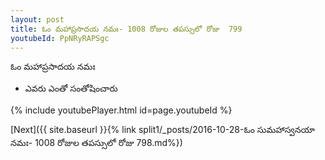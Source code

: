 ```yaml
---
layout: post
title: ఓం మహాప్రసాదయ నమః- 1008 రోజుల తపస్సులో రోజు  799
youtubeId: PpNRyRAPSgc
---
```

 
 
 ఓం మహాప్రసాదయ నమః  
 
 -  ఎవరు ఎంతో సంతోషించారు 
 
  
 
  
 
 
 
 
 
 


{% include youtubePlayer.html id=page.youtubeId %}
 
[Next]({{ site.baseurl }}{% link  split1/_posts/2016-10-28-ఓం సుమహాస్వనయా నమః- 1008 రోజుల తపస్సులో రోజు  798.md%})
 
